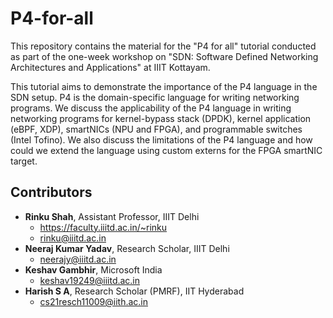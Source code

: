 # P4-for-all
This repository contains the material for the "P4 for all" tutorial conducted as part of the one-week workshop on "SDN: Software Defined Networking Architectures and Applications" at IIIT Kottayam. 

This tutorial aims to demonstrate the importance of the P4 language in the SDN setup. P4 is the domain-specific language for writing networking programs. We discuss the applicability of the P4 language in writing networking programs for kernel-bypass stack (DPDK), kernel application (eBPF, XDP), smartNICs (NPU and FPGA), and programmable switches (Intel Tofino). We also discuss the limitations of the P4 language and how could we extend the language using custom externs for the FPGA smartNIC target.

## Contributors
* **Rinku Shah**, Assistant Professor, IIIT Delhi
  - https://faculty.iiitd.ac.in/~rinku
  - rinku@iiitd.ac.in
* **Neeraj Kumar Yadav**, Research Scholar, IIIT Delhi
  - neerajy@iiitd.ac.in 
* **Keshav Gambhir**, Microsoft India
  - keshav19249@iiitd.ac.in 
* **Harish S A**, Research Scholar (PMRF), IIT Hyderabad
  - cs21resch11009@iith.ac.in 

